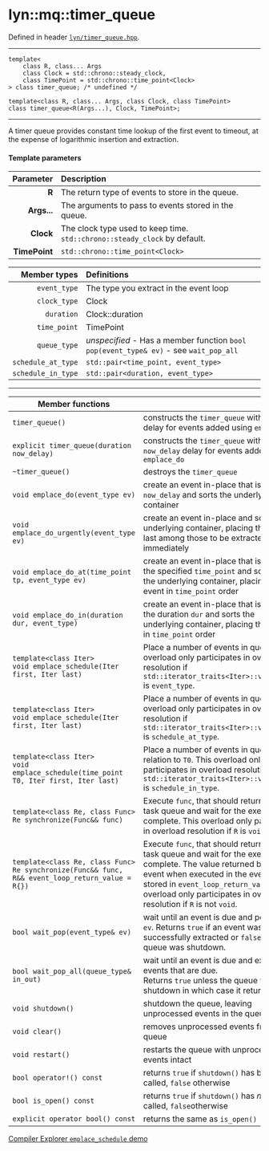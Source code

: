 # lyn::mq::timer\_queue

Defined in header [`lyn/timer_queue.hpp`](../include/lyn/timer_queue.hpp).

---
```
template<
    class R, class... Args
    class Clock = std::chrono::steady_clock,
    class TimePoint = std::chrono::time_point<Clock>
> class timer_queue; /* undefined */

template<class R, class... Args, class Clock, class TimePoint>
class timer_queue<R(Args...), Clock, TimePoint>;
```

---
A timer queue provides constant time lookup of the first event to timeout, at the expense of logarithmic insertion and extraction.

#### Template parameters

|Parameter|Description|
|-:|:-|
|         **R** | The return type of events to store in the queue.                              |
|   **Args...** | The arguments to pass to events stored in the queue.                          |
|     **Clock** | The clock type used to keep time. `std::chrono::steady_clock` by default.     |
| **TimePoint** | `std::chrono::time_point<Clock>`                                              |

|Member types| Definitions |
|-:|:-|
| `event_type`       | The type you extract in the event loop |
| `clock_type`       | Clock                                  |
| `duration`         | Clock::duration                        |
| `time_point`       | TimePoint                              |
| `queue_type`       | _unspecified_ - Has a member function `bool pop(event_type& ev)` - see `wait_pop_all` |
| `schedule_at_type` | `std::pair<time_point, event_type>` |
| `schedule_in_type` | `std::pair<duration, event_type>` |


---

|Member functions | |
|-|-|
|`timer_queue()` | constructs the `timer_queue` with zero delay for events added using `emplace_do` |
|`explicit timer_queue(duration now_delay)` | constructs the `timer_queue` with `now_delay` delay for events added using<br>`emplace_do` |
|`~timer_queue()` | destroys the `timer_queue` |
|`void emplace_do(event_type ev)`| create an event in-place that is due after `now_delay` and sorts the underlying<br>container |
|`void emplace_do_urgently(event_type ev)`| create an event in-place and sorts the underlying container, placing the event<br>last among those to be extracted immediately |
|`void emplace_do_at(time_point tp, event_type ev)` | create an event in-place that is due at the specified `time_point` and sorts<br>the underlying container, placing the event in `time_point` order |
|`void emplace_do_in(duration dur, event_type)` | create an event in-place that is due after the duration `dur` and sorts the<br>underlying container, placing the event in `time_point` order |
|`template<class Iter>`<br>`void emplace_schedule(Iter first, Iter last)` | Place a number of events in queue. This overload only participates in overload resolution if `std::iterator_traits<Iter>::value_type` is `event_type`.|
|`template<class Iter>`<br>`void emplace_schedule(Iter first, Iter last)` | Place a number of events in queue. This overload only participates in overload resolution if `std::iterator_traits<Iter>::value_type` is `schedule_at_type`.|
|`template<class Iter>`<br>`void emplace_schedule(time_point T0, Iter first, Iter last)` | Place a number of events in queue in relation to `T0`. This overload only participates in overload resolution if `std::iterator_traits<Iter>::value_type` is `schedule_in_type`.|
|`template<class Re, class Func>`<br>`Re synchronize(Func&& func)`|Execute `func`, that should return `Re`, in the task queue and wait for the execution to complete. This overload only participates in overload resolution if `R` is `void`.|
|`template<class Re, class Func>`<br>`Re synchronize(Func&& func, R&& event_loop_return_value = R{})`|Execute `func`, that should return `Re`, in the task queue and wait for the execution to complete. The value returned by the event when executed in the event loop is stored in `event_loop_return_value`. This overload only participates in overload resolution if `R` is not `void`.|
|`bool wait_pop(event_type& ev)` | wait until an event is due and populates `ev`. Returns `true` if an event was<br>successfully extracted or `false` if the queue was shutdown. |
|`bool wait_pop_all(queue_type& in_out)` | wait until an event is due and extracts all events that are due.<br>Returns `true` unless the queue was shutdown in which case it returns `false`.|
| `void shutdown()` | shutdown the queue, leaving unprocessed events in the queue |
| `void clear()` | removes unprocessed events from the queue |
| `void restart()` | restarts the queue with unprocessed events intact |
| `bool operator!() const` | returns `true` if `shutdown()` has been called, `false` otherwise |
| `bool is_open() const` | returns `true` if `shutdown()` has _not_ been called, `false`otherwise |
| `explicit operator bool() const` | returns the same as `is_open()` |

[Compiler Explorer `emplace_schedule` demo](https://godbolt.org/z/ME1rq1EfY)
